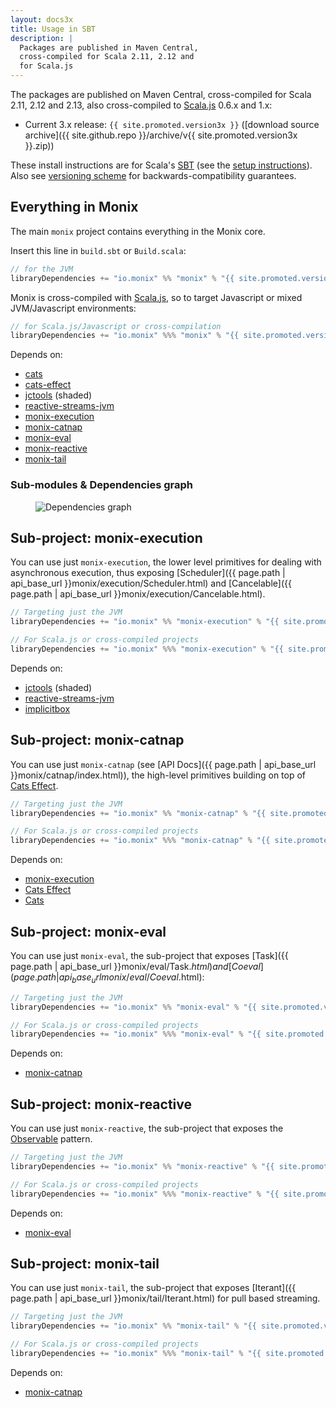 ```yaml
---
layout: docs3x
title: Usage in SBT
description: |
  Packages are published in Maven Central,
  cross-compiled for Scala 2.11, 2.12 and 
  for Scala.js
---
```


The packages are published on Maven Central, cross-compiled
for Scala 2.11, 2.12 and 2.13, also cross-compiled to 
[Scala.js](http://www.scala-js.org/) 0.6.x and 1.x:

- Current 3.x release: `{{ site.promoted.version3x }}` 
  ([download source archive]({{ site.github.repo }}/archive/v{{ site.promoted.version3x }}.zip))

These install instructions are for Scala's [SBT](http://www.scala-sbt.org/) (see the [setup instructions](https://www.scala-sbt.org/1.x/docs/)). Also see [versioning scheme](./versioning-scheme.md) for backwards-compatibility
guarantees.

## Everything in Monix

The main `monix` project contains everything in the Monix core.
  
Insert this line in `build.sbt` or `Build.scala`:

```scala
// for the JVM
libraryDependencies += "io.monix" %% "monix" % "{{ site.promoted.version3x }}"
```

Monix is cross-compiled with [Scala.js](http://www.scala-js.org/), 
so to target Javascript or mixed JVM/Javascript environments:

```scala
// for Scala.js/Javascript or cross-compilation
libraryDependencies += "io.monix" %%% "monix" % "{{ site.promoted.version3x }}"
```

Depends on:

- [cats](https://typelevel.org/cats/)
- [cats-effect](https://typelevel.org/cats-effect/)
- [jctools](https://github.com/JCTools/JCTools) (shaded)
- [reactive-streams-jvm](https://github.com/reactive-streams/reactive-streams-jvm)
- [monix-execution](#sub-project-monix-execution)
- [monix-catnap](#sub-project-monix-catnap)
- [monix-eval](#sub-project-monix-eval)
- [monix-reactive](#sub-project-monix-reactive)
- [monix-tail](#sub-project-monix-tail)

### Sub-modules &amp; Dependencies graph

<figure>
  <img src="{{ site.baseurl }}public/misc/dependencies.svg" alt="Dependencies graph" />
</figure>

## Sub-project: monix-execution

You can use just `monix-execution`, the lower level primitives for dealing
with asynchronous execution, thus exposing 
[Scheduler]({{ page.path | api_base_url }}monix/execution/Scheduler.html) and
[Cancelable]({{ page.path | api_base_url }}monix/execution/Cancelable.html).

```scala
// Targeting just the JVM
libraryDependencies += "io.monix" %% "monix-execution" % "{{ site.promoted.version3x }}"

// For Scala.js or cross-compiled projects
libraryDependencies += "io.monix" %%% "monix-execution" % "{{ site.promoted.version3x }}"
```

Depends on:
- [jctools](https://github.com/JCTools/JCTools) (shaded)
- [reactive-streams-jvm](https://github.com/reactive-streams/reactive-streams-jvm)
- [implicitbox](https://github.com/monix/implicitbox)

## Sub-project: monix-catnap

You can use just `monix-catnap` (see [API Docs]({{ page.path | api_base_url }}monix/catnap/index.html)), the high-level primitives building on top of [Cats Effect](https://typelevel.org/cats-effect/).

```scala
// Targeting just the JVM
libraryDependencies += "io.monix" %% "monix-catnap" % "{{ site.promoted.version3x }}"

// For Scala.js or cross-compiled projects
libraryDependencies += "io.monix" %%% "monix-catnap" % "{{ site.promoted.version3x }}"
```

Depends on:
- [monix-execution](#sub-project-monix-execution)
- [Cats Effect](https://typelevel.org/cats-effect/)
- [Cats](https://typelevel.org/cats/)

## Sub-project: monix-eval

You can use just `monix-eval`, the sub-project that exposes
[Task]({{ page.path | api_base_url }}monix/eval/Task$.html) and
[Coeval]({{ page.path | api_base_url }}monix/eval/Coeval$.html):

```scala
// Targeting just the JVM
libraryDependencies += "io.monix" %% "monix-eval" % "{{ site.promoted.version3x }}"

// For Scala.js or cross-compiled projects
libraryDependencies += "io.monix" %%% "monix-eval" % "{{ site.promoted.version3x }}"
```

Depends on:
- [monix-catnap](#sub-project-monix-catnap)

## Sub-project: monix-reactive

You can use just `monix-reactive`, the sub-project that exposes
the [Observable](../reactive/observable.md) pattern.

```scala
// Targeting just the JVM
libraryDependencies += "io.monix" %% "monix-reactive" % "{{ site.promoted.version3x }}"

// For Scala.js or cross-compiled projects
libraryDependencies += "io.monix" %%% "monix-reactive" % "{{ site.promoted.version3x }}"
```

Depends on:
- [monix-eval](#sub-project-monix-eval)

## Sub-project: monix-tail

You can use just `monix-tail`, the sub-project that exposes
[Iterant]({{ page.path | api_base_url }}monix/tail/Iterant.html) for pull based
streaming.

```scala
// Targeting just the JVM
libraryDependencies += "io.monix" %% "monix-tail" % "{{ site.promoted.version3x }}"

// For Scala.js or cross-compiled projects
libraryDependencies += "io.monix" %%% "monix-tail" % "{{ site.promoted.version3x }}"
```

Depends on:
- [monix-catnap](#sub-project-monix-catnap)
